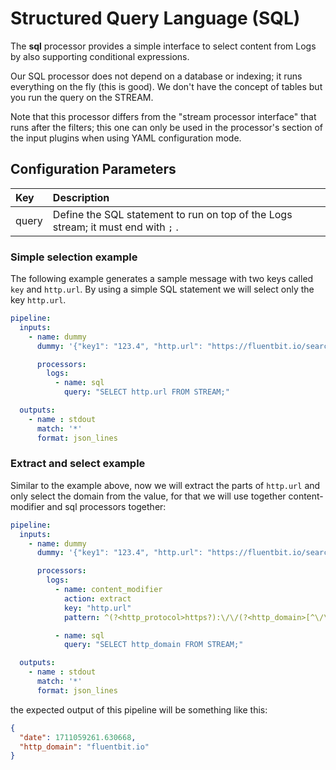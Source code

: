# Structured Query Language (SQL)

The **sql** processor provides a simple interface to select content from Logs by also supporting conditional expressions.

Our SQL processor does not depend on a database or indexing; it runs everything on the fly (this is good). We don't have the concept of tables but you run the query on the STREAM.

Note that this processor differs from the "stream processor interface" that runs after the filters; this one can only be used in the processor's section of the input plugins when using YAML configuration mode.

## Configuration Parameters

| Key         | Description |
| :---------- | :--- |
| query | Define the SQL statement to run on top of the Logs stream; it must end with `;` . |



### Simple selection example

The following example generates a sample message with two keys called `key` and `http.url`. By using a simple SQL statement we will select only the key `http.url`. 

```yaml
pipeline:
  inputs:
    - name: dummy
      dummy: '{"key1": "123.4", "http.url": "https://fluentbit.io/search?q=docs"}'

      processors:
        logs:
          - name: sql
            query: "SELECT http.url FROM STREAM;"

  outputs:
    - name : stdout
      match: '*'
      format: json_lines
```

### Extract and select example

Similar to the example above, now we will extract the parts of `http.url` and only select the domain from the value, for that we will use together content-modifier and sql processors together:

```yaml
pipeline:
  inputs:
    - name: dummy
      dummy: '{"key1": "123.4", "http.url": "https://fluentbit.io/search?q=docs"}'

      processors:
        logs:
          - name: content_modifier
            action: extract
            key: "http.url"
            pattern: ^(?<http_protocol>https?):\/\/(?<http_domain>[^\/\?]+)(?<http_path>\/[^?]*)?(?:\?(?<http_query_params>.*))?

          - name: sql
            query: "SELECT http_domain FROM STREAM;"

  outputs:
    - name : stdout
      match: '*'
      format: json_lines
```

the expected output of this pipeline will be something like this:

```json
{
  "date": 1711059261.630668,
  "http_domain": "fluentbit.io"
}
```

